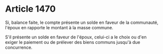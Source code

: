 # Article 1470

Si, balance faite, le compte présente un solde en faveur de la communauté, l'époux en rapporte le montant à la masse commune.

S'il présente un solde en faveur de l'époux, celui-ci a le choix ou d'en exiger le paiement ou de prélever des biens communs jusqu'à due concurrence.
